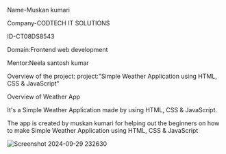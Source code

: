 Name-Muskan kumari



Company-CODTECH IT SOLUTIONS



ID-CT08DS8543



Domain:Frontend web development


Mentor:Neela santosh kumar


Overview of the project:
project:"Simple Weather Application using HTML, CSS & JavaScript"

Overview of Weather App

It's a Simple Weather Application made by using HTML, CSS & JavaScript.



The app is created by muskan kumari for helping out the beginners on how to make Simple Weather Application using HTML, CSS & JavaScript

![Screenshot 2024-09-29 232630](https://github.com/user-attachments/assets/6d2aa2ae-1b6b-419b-9226-b9eafc7c84f5)
